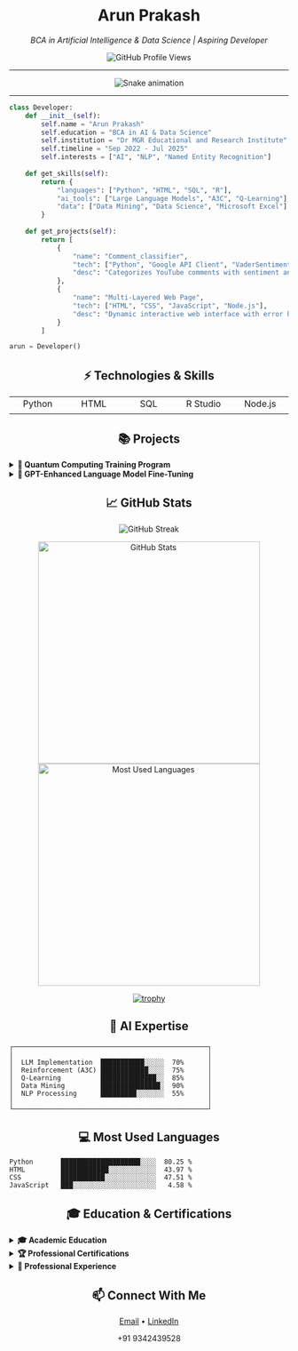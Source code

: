 <div align="center">
  <h1>Arun Prakash</h1>
  <p><i>BCA in Artificial Intelligence & Data Science | Aspiring Developer</i></p>
  
  ![GitHub Profile Views](https://komarev.com/ghpvc/?username=023b&color=blueviolet&style=flat-square)
  
  <hr>
  
  <!-- Snake Animation -->
<!-- Snake Animation -->
<img src="https://raw.githubusercontent.com/023b/023b/output/github-contribution-grid-snake.svg" alt="Snake animation" />
  
  <hr>
</div>

```python
class Developer:
    def __init__(self):
        self.name = "Arun Prakash"
        self.education = "BCA in AI & Data Science"
        self.institution = "Dr MGR Educational and Research Institute"
        self.timeline = "Sep 2022 - Jul 2025"
        self.interests = ["AI", "NLP", "Named Entity Recognition"]
        
    def get_skills(self):
        return {
            "languages": ["Python", "HTML", "SQL", "R"],
            "ai_tools": ["Large Language Models", "A3C", "Q-Learning"],
            "data": ["Data Mining", "Data Science", "Microsoft Excel"]
        }
        
    def get_projects(self):
        return [
            {
                "name": "Comment_classifier",
                "tech": ["Python", "Google API Client", "VaderSentiment"],
                "desc": "Categorizes YouTube comments with sentiment analysis"
            },
            {
                "name": "Multi-Layered Web Page",
                "tech": ["HTML", "CSS", "JavaScript", "Node.js"],
                "desc": "Dynamic interactive web interface with error handling"
            }
        ]

arun = Developer()
```

<div align="center">
  <h2>⚡ Technologies & Skills</h2>
</div>

<table>
  <tr>
    <td align="center" width="96">
      <div style="height: 24px">Python</div>
    </td>
    <td align="center" width="96">
      <div style="height: 24px">HTML</div>
    </td>
    <td align="center" width="96">
      <div style="height: 24px">SQL</div>
    </td>
    <td align="center" width="96">
      <div style="height: 24px">R Studio</div>
    </td>
    <td align="center" width="96">
      <div style="height: 24px">Node.js</div>
    </td>
  </tr>
</table>

<div align="center">
  <h2>📚 Projects</h2>
</div>

<details>
<summary><b>🔮 Quantum Computing Training Program</b></summary>
<br>
<p>A comprehensive 9-week quantum computing training program covering topics from basic quantum circuits to quantum machine learning and quantum NLP, with hands-on exercises using Qiskit.</p>

```python
# Quantum Random Number Generator
from qiskit import QuantumCircuit
from qiskit.primitives import Sampler

def get_random(max_num):
    """
    Generates a quantum random number between 0 and max_num - 1.
    """
    qrng = QuantumCircuit(8, 8)  # 8 qubits, 8 classical bits
    
    for i in range(8):
        qrng.h(i)  # Put each qubit in superposition
    
    qrng.measure(range(8), range(8))  # Measure all qubits
    
    sampler = Sampler()
    job = sampler.run(qrng, shots=1)
    result = job.result()
    bitstring = list(result.quasi_dists[0].keys())[0]  # Get a random bitstring
    
    return int(format(bitstring, '08b'), 2) % max_num  # Convert to integer

# Generate 5 random numbers between 0 and 99
for _ in range(5):
    print(get_random(100))
```
</details>

<details>
<summary><b>🧠 GPT-Enhanced Language Model Fine-Tuning</b></summary>
<br>
<p>A project demonstrating a novel approach to fine-tuning language models by incorporating quantum computing techniques in the training process. Specifically, it uses quantum circuits to enhance parameter updates during the training of a sentiment analysis model.</p>

```python
# Quantum-enhanced parameter update (conceptual code)
def quantum_parameter_update(gradients, learning_rate, num_qubits=5, shots=1000):
    """
    Process gradients through a quantum circuit to create 
    enhanced parameter updates for neural network training.
    
    Args:
        gradients: Calculated gradients from backpropagation
        learning_rate: Learning rate for parameter updates
        num_qubits: Number of qubits to use in the quantum circuit
        shots: Number of measurement shots
        
    Returns:
        Updated gradient directions for parameter updates
    """
    # Create quantum circuit for gradient encoding
    qc = QuantumCircuit(num_qubits, num_qubits)
    
    # Encode gradients into rotation angles
    for i in range(num_qubits):
        qc.h(i)  # Create superposition
        # Map gradient values to rotation angles
        qc.ry(gradients[i % len(gradients)] * learning_rate, i)
    
    # Create entanglement
    for i in range(num_qubits-1):
        qc.cx(i, i+1)
    
    # Measure qubits
    qc.measure(range(num_qubits), range(num_qubits))
    
    # Execute circuit to get measurement distribution
    result = execute_circuit(qc, shots=shots)
    
    # Process measurement results to determine parameter updates
    # [Implementation details omitted for brevity]
    
    return quantum_enhanced_updates
```
</details>

<div align="center">
  <h2>📈 GitHub Stats</h2>
</div>

<p align="center">
  <img src="https://github-readme-streak-stats.herokuapp.com/?user=023b&theme=tokyonight" alt="GitHub Streak" />
</p>

<p align="center">
  <img src="https://github-readme-stats.vercel.app/api?username=023b&show_icons=true&count_private=true&theme=tokyonight&hide_border=true" alt="GitHub Stats" width="400"/>
  <img src="https://github-readme-stats.vercel.app/api/top-langs/?username=023b&layout=compact&theme=tokyonight&hide_border=true" alt="Most Used Languages" width="400"/>
</p>

<div align="center">
  <a href="https://github.com/023b">
    <img src="https://github-profile-trophy.vercel.app/?username=023b&theme=tokyonight&no-frame=true&column=7" alt="trophy">
  </a>
</div>

<div align="center">
  <h2>🧠 AI Expertise</h2>
</div>

```text
┌─────────────────────────────────────────────────┐
│                                                 │
│  LLM Implementation  ███████████░░░░░  70%      │
│  Reinforcement (A3C) ████████████░░░░  75%      │
│  Q-Learning          ██████████████░░  85%      │
│  Data Mining         ███████████████░  90%      │
│  NLP Processing      █████████░░░░░░░  55%      │
│                                                 │
└─────────────────────────────────────────────────┘
```

<div align="center">
  <h2>💻 Most Used Languages</h2>
</div>

```text
Python       ████████████████████░░░░  80.25 % 
HTML         ████████████░░░░░░░░░░░░  43.97 % 
CSS          ███████████░░░░░░░░░░░░░  47.51 % 
JavaScript   ███░░░░░░░░░░░░░░░░░░░░░   4.58 % 
```

<div align="center">
  <h2>🎓 Education & Certifications</h2>
</div>

<details>
<summary><b>🎓 Academic Education</b></summary>
<br>

```css
/* Education */
.degree {
  institution: "Dr MGR Educational and Research Institute";
  program: "BCA (AI & DS)";
  duration: "Sep 2022 - Jul 2025";
  focus: "Artificial Intelligence, Data Science, Programming";
}
```
</details>

<details>
<summary><b>🏆 Professional Certifications</b></summary>
<br>

#### Great Learning
- Data Mining
- AI with Python
- Data Science with Python

#### IBM
- Introduction to Python

#### Udemy
- Artificial Intelligence A-Z (2023)
</details>

<details>
<summary><b>💼 Professional Experience</b></summary>
<br>

#### Pantech Solutions
- **Role**: AI Intern
- **Duration**: 2023
- **Responsibilities**: Worked on AI implementation projects utilizing Python and machine learning frameworks
</details>

<div align="center">
  <h2>📫 Connect With Me</h2>
  
  <a href="mailto:arunsabapathi@outlook.com">Email</a> •
  <a href="https://www.linkedin.com/in/arun-prakash-s-739881230/">LinkedIn</a>
  
  <p>+91 9342439528</p>
</div>
